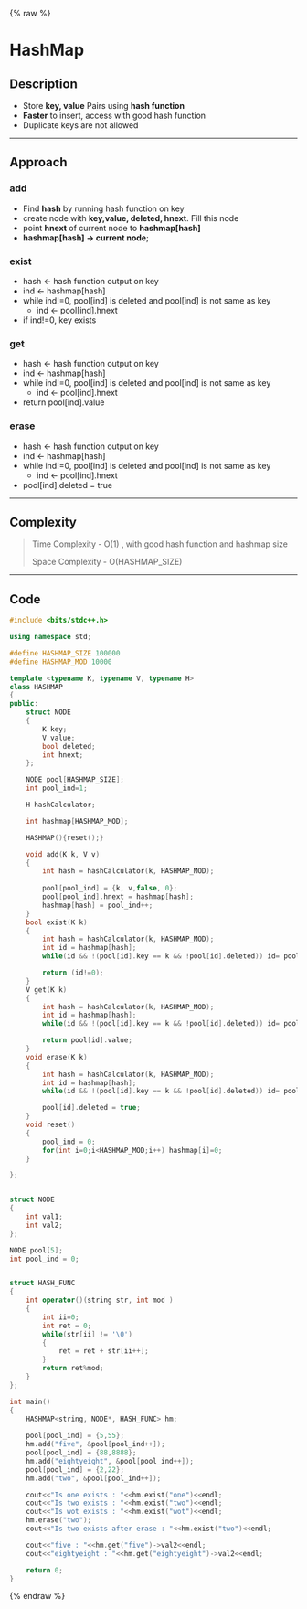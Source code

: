 {% raw %}
# HashMap

## Description
- Store **key, value** Pairs using **hash function**
- **Faster** to insert, access with good hash function
- Duplicate keys are not allowed

---

## Approach

### add
- Find **hash** by running hash function on key
- create node with **key,value, deleted, hnext**. Fill this node
- point **hnext** of current node to **hashmap[hash]**
- **hashmap[hash] -> current node**;

### exist
- hash <- hash function output on key
- ind <- hashmap[hash]
- while ind!=0, pool[ind] is deleted and pool[ind] is not same as key
  - ind <- pool[ind].hnext
- if ind!=0, key exists

### get
- hash <- hash function output on key
- ind <- hashmap[hash]
- while ind!=0, pool[ind] is deleted and pool[ind] is not same as key
  - ind <- pool[ind].hnext
- return pool[ind].value

### erase
- hash <- hash function output on key
- ind <- hashmap[hash]
- while ind!=0, pool[ind] is deleted and pool[ind] is not same as key
  - ind <- pool[ind].hnext
- pool[ind].deleted = true

---

## Complexity

> Time Complexity - O(1) , with good hash function and hashmap size
>
> Space Complexity - O(HASHMAP_SIZE)


---

## Code

```cpp
#include <bits/stdc++.h>

using namespace std;

#define HASHMAP_SIZE 100000
#define HASHMAP_MOD 10000

template <typename K, typename V, typename H>
class HASHMAP
{
public:
    struct NODE
    {
        K key;
        V value;
        bool deleted;
        int hnext;
    };

    NODE pool[HASHMAP_SIZE];
    int pool_ind=1;

    H hashCalculator;

    int hashmap[HASHMAP_MOD];

    HASHMAP(){reset();}

    void add(K k, V v)
    {
        int hash = hashCalculator(k, HASHMAP_MOD);
        
        pool[pool_ind] = {k, v,false, 0};
        pool[pool_ind].hnext = hashmap[hash];
        hashmap[hash] = pool_ind++;
    }
    bool exist(K k)
    {
        int hash = hashCalculator(k, HASHMAP_MOD);
        int id = hashmap[hash];
        while(id && !(pool[id].key == k && !pool[id].deleted)) id= pool[id].hnext;

        return (id!=0);
    }
    V get(K k)
    {
        int hash = hashCalculator(k, HASHMAP_MOD);
        int id = hashmap[hash];
        while(id && !(pool[id].key == k && !pool[id].deleted)) id= pool[id].hnext;

        return pool[id].value;
    }
    void erase(K k)
    {
        int hash = hashCalculator(k, HASHMAP_MOD);
        int id = hashmap[hash];
        while(id && !(pool[id].key == k && !pool[id].deleted)) id= pool[id].hnext;

        pool[id].deleted = true;
    }
    void reset()
    {
        pool_ind = 0;
        for(int i=0;i<HASHMAP_MOD;i++) hashmap[i]=0;
    }

};


struct NODE
{
    int val1;
    int val2;
};

NODE pool[5];
int pool_ind = 0;


struct HASH_FUNC
{
    int operator()(string str, int mod )
    {
        int ii=0;
        int ret = 0;
        while(str[ii] != '\0')
        {
            ret = ret + str[ii++];
        }
        return ret%mod;
    }
};

int main()
{
    HASHMAP<string, NODE*, HASH_FUNC> hm;
    
    pool[pool_ind] = {5,55};
    hm.add("five", &pool[pool_ind++]);
    pool[pool_ind] = {88,8888};
    hm.add("eightyeight", &pool[pool_ind++]);
    pool[pool_ind] = {2,22};
    hm.add("two", &pool[pool_ind++]);

    cout<<"Is one exists : "<<hm.exist("one")<<endl;
    cout<<"Is two exists : "<<hm.exist("two")<<endl;
    cout<<"Is wot exists : "<<hm.exist("wot")<<endl;
    hm.erase("two");
    cout<<"Is two exists after erase : "<<hm.exist("two")<<endl;

    cout<<"five : "<<hm.get("five")->val2<<endl;
    cout<<"eightyeight : "<<hm.get("eightyeight")->val2<<endl;

    return 0;
}

```
{% endraw %}